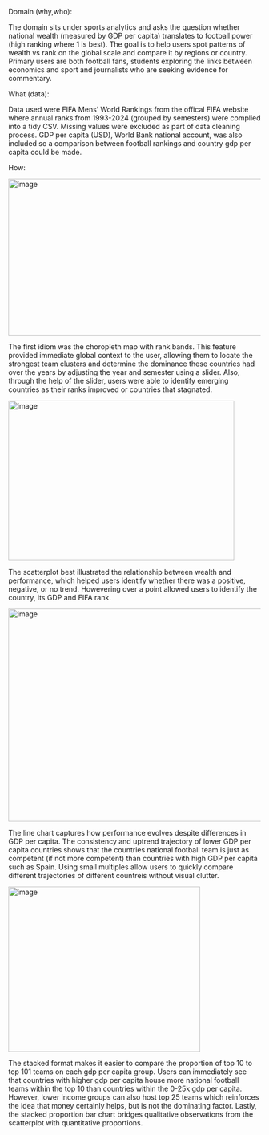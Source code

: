Domain (why,who):

The domain sits under sports analytics and asks the question whether national wealth (measured by GDP per capita) translates to football power (high ranking where 1 is best). The goal is to help users spot patterns of wealth vs rank on the global scale and compare it by regions or country. Primary users are both football fans, students exploring the links between economics and sport and journalists who are seeking evidence for commentary. 

What (data):

Data used were FIFA Mens’ World Rankings from the offical FIFA website where annual ranks from 1993-2024 (grouped by semesters) were complied into a tidy CSV. Missing values were excluded as part of data cleaning process. GDP per capita (USD), World Bank national account, was also included so a comparison between football rankings and country gdp per capita could be made.

How:

<img width="675" height="312" alt="image" src="https://github.com/user-attachments/assets/adbba8f3-2e73-4340-bd92-4d22fd589aa6" />

The first idiom was the choropleth map with rank bands. This feature provided immediate global context to the user, allowing them to locate the strongest team clusters and determine the dominance these countries had over the years by adjusting the year and semester using a slider. Also, through the help of the slider, users were able to identify emerging countries as their ranks improved or countries that stagnated. 

<img width="451" height="319" alt="image" src="https://github.com/user-attachments/assets/4ba6b07e-8277-410d-bca1-5ed621a6d317" />

The scatterplot best illustrated the relationship between wealth and performance, which helped users identify whether there was a positive, negative, or no trend. Howevering over a point allowed users to identify the country, its GDP and FIFA rank. 

<img width="721" height="424" alt="image" src="https://github.com/user-attachments/assets/a915d4af-b558-4743-8baf-1eae3d524f00" />

The line chart captures how performance evolves despite differences in GDP per capita. The consistency and uptrend trajectory of lower GDP per capita countries shows that the countries national football team is just as competent (if not more competent) than countries with high GDP per capita such as Spain. Using small multiples allow users to quickly compare different trajectories of different countreis without visual clutter. 

<img width="383" height="329" alt="image" src="https://github.com/user-attachments/assets/275b23d0-43df-4bb9-ab62-d7d909d73e05" />

The stacked format makes it easier to compare the proportion of top 10 to top 101 teams on each gdp per capita group. Users can immediately see that countries with higher gdp per capita house more national football teams within the top 10 than countries within the 0-25k gdp per capita. However, lower income groups can also host top 25 teams which reinforces the idea that money certainly helps, but is not the dominating factor. Lastly, the stacked proportion bar chart bridges qualitative observations from the scatterplot with quantitative proportions.


